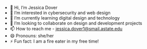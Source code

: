 - 👋 Hi, I’m Jessica Dover
- 👀 I’m interested in cybersecurity and web design
- 🌱 I’m currently learning digital design and technology 
- 💞️ I’m looking to collaborate on design and development projects
- 📫 How to reach me - jessica.dover1@smail.astate.edu
- 😄 Pronouns: she/her
- ⚡ Fun fact: I am a fire eater in my free time!

<!---
jddover94/jddover94 is a ✨ special ✨ repository because its `README.md` (this file) appears on your GitHub profile.
You can click the Preview link to take a look at your changes.
--->
